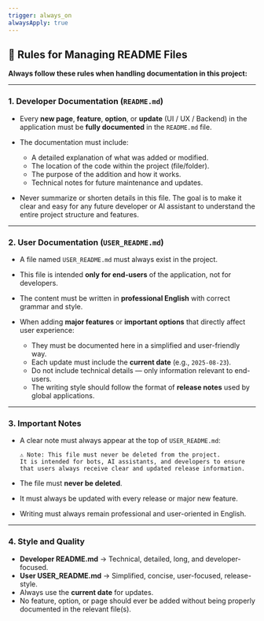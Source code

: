 ```yaml
---
trigger: always_on
alwaysApply: true
---
```

## 📖 Rules for Managing README Files

**Always follow these rules when handling documentation in this project:**

---

### 1. Developer Documentation (`README.md`)

* Every **new page**, **feature**, **option**, or **update** (UI / UX / Backend) in the application must be **fully documented** in the `README.md` file.
* The documentation must include:

  * A detailed explanation of what was added or modified.
  * The location of the code within the project (file/folder).
  * The purpose of the addition and how it works.
  * Technical notes for future maintenance and updates.
* Never summarize or shorten details in this file. The goal is to make it clear and easy for any future developer or AI assistant to understand the entire project structure and features.

---

### 2. User Documentation (`USER_README.md`)

* A file named `USER_README.md` must always exist in the project.
* This file is intended **only for end-users** of the application, not for developers.
* The content must be written in **professional English** with correct grammar and style.
* When adding **major features** or **important options** that directly affect user experience:

  * They must be documented here in a simplified and user-friendly way.
  * Each update must include the **current date** (e.g., `2025-08-23`).
  * Do not include technical details — only information relevant to end-users.
  * The writing style should follow the format of **release notes** used by global applications.

---

### 3. Important Notes

* A clear note must always appear at the top of `USER_README.md`:

  ```
  ⚠️ Note: This file must never be deleted from the project.  
  It is intended for bots, AI assistants, and developers to ensure that users always receive clear and updated release information.
  ```
* The file must **never be deleted**.
* It must always be updated with every release or major new feature.
* Writing must always remain professional and user-oriented in English.

---

### 4. Style and Quality

* **Developer README.md** → Technical, detailed, long, and developer-focused.
* **User USER\_README.md** → Simplified, concise, user-focused, release-style.
* Always use the **current date** for updates.
* No feature, option, or page should ever be added without being properly documented in the relevant file(s).